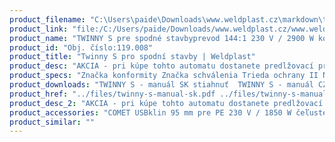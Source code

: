 ```yaml
---
product_filename: "C:\Users\paide\Downloads\www.weldplast.cz\markdown\twinny-s-pro-spodni-stavby.md"
product_link: "file:/C:/Users/paide/Downloads/www.weldplast.cz/www.weldplast.cz/sk/twinny-s-pro-spodni-stavby"
product_name: "TWINNY S pre spodné stavbyprevod 144:1 230 V / 2900 W kolieska 50 mm vrúbkované skúšobný kanálik"
product_id: "Obj. číslo:119.008"
product_title: "Twinny S pro spodní stavby | Weldplast"
product_desc: "AKCIA - pri kúpe tohto automatu dostanete predlžovací prívod zadarmoĽahký zvárací automat Leister TWINNY S je optimalizovaný pre zváranie nad hlavou. Ideálne pre tenké materiály používané v pozemnom stavbách a tuneloch. Ľahko vymeniteľné kombinované kliny sú k dispozícii so skúšobným kanálom i bez neho.Jednoduchá obsluha nízka hmotnosťVysoká rýchlosť zváraniaPlynule nastaviteľná teplota a pohonTeplovzdušný systém umožňuje perfektné výsledky zvárania aj v náročných podmienkach"
product_specs: "Značka konformity Značka schválenia Trieda ochrany II NapätieV~230 PríkonW2900 FrekvenciaHz50 / 60 Max. teplota°C600 Rýchlosťm/min02 - 25 / 14 - 4 Zváracie tlakN1000 / 500 Úroveň hlučnosti LpAdB71 Rozmerymm350 x 390 x 270 Hmotnosťkg65 - 69 (s kabelem 3 m)"
product_downloads: "TWINNY S - manuál SK stiahnuť  TWINNY S - manuál CZ stiahnuť  TWINNY S - produktový list stiahnuť"
product_href: "../files/twinny-s-manual-sk.pdf ../files/twinny-s-manual-sk.pdf ../files/twinny-s-manual-cz.pdf ../files/twinny-s-manual-cz.pdf ../files/twinny-s-usb-produktovy-list-leister.pdf ../files/twinny-s-usb-produktovy-list-leister.pdf"
product_desc_2: "AKCIA - pri kúpe tohto automatu dostanete predlžovací prívod zadarmoĽahký zvárací automat Leister TWINNY S je optimalizovaný pre zváranie nad hlavou. Ideálne pre tenké materiály používané v pozemnom stavbách a tuneloch. Ľahko vymeniteľné kombinované kliny sú k dispozícii so skúšobným kanálom i bez neho.Jednoduchá obsluha nízka hmotnosťVysoká rýchlosť zváraniaPlynule nastaviteľná teplota a pohonTeplovzdušný systém umožňuje perfektné výsledky zvárania aj v náročných podmienkach"
product_accessories: "COMET USBklin 95 mm pre PE 230 V / 1850 W čeľuste 50 mm oceľovej ostré so skúšobnTWINNY T USB pre spodné stavby230 V / 2300 W kola 50 mm vrúbkované skúšobný kanálik dlhý klin výstupCOMET USBklin 70 mm pre PE 230 V / 1500 W kola 50 mm vrúbkované so skúšobným kanálCOMET USBklín 50 mm pre PE 230 V / 1200 W kola 50 mm oceľová špicatá so skúšobnýTWINNY S pre spodné stavby6m/min 230 V / 2900 W kolieska 50 mm vrúbkované skúšobný kanálik krátkyTWINNY S pre tunelyprevod 256:1 230 V / 2900 W kola 50 mm vrúbkované so skúš.kanálikom dlhTWINNY S pre spodné stavbyprevod 256:1 230 V / 2900 W kolieska 50 mm vrúbkované skúšobný kanálikTWINNY T pre spodné stavby230 V / 2300 W kolesa 50 mm oceľová špicatá bez skúšobného kanálika dlhýTWINNY T pre tunely230 V / 2300 W kolesa 50 mm oceľová špicatá so skúšobným kanálikom krátkTWINNY T pre spodné stavby230 V / 2300 W kolieska 50 mm vrúbkované skúšobný kanálik dlhý klin spoTWINNY T pre spodné stavby230 V / 2300 W kolieska 50 mm vrúbkované skúšobný kanálik dlhý klin spoCOMETklín 50 mm pre PVC 230 V / 1200 W kola 50 mm oceľová špicatá so skúšobnýCOMETklín 50 mm pre PE 230 V / 1200 W kola 50 mm oceľová špicatá so skúšobnýmCOMETklin 70 mm pre PE 230 V / 1500 W kola 50 mm vrúbkované so skúšobným kanál"
product_similar: ""
---
```

